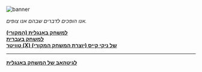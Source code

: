 ![banner](https://s1.ax1x.com/2023/09/01/pP0v91O.md.png)

*אנו הופכים לדברים שבהם אנו צופים.*

**[למשחק באנגלית (המקורי)](https://ncase.itch.io/wbwwb)**
<br/>
**[למשחק בעברית](https://tenlocode.github.io/wbwwb-iw)**
<br/>
**[טוויטר (X) של ניקי קייס (יוצרת המשחק המקורי)](https://twitter.com/ncasenmare)**

---

**[לגיטהאב של המשחק באנגלית](https://github.com/ncase/wbwwb)**
